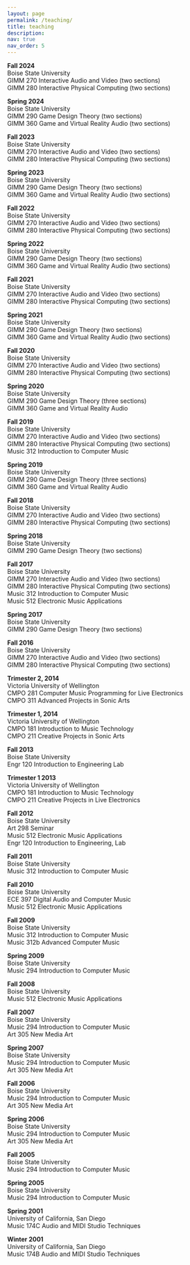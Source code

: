 ```yaml
---
layout: page
permalink: /teaching/
title: teaching
description: 
nav: true
nav_order: 5
---
```


**Fall 2024**  
Boise State University  
GIMM 270 Interactive Audio and Video (two sections)  
GIMM 280 Interactive Physical Computing (two sections) 

**Spring 2024**  
Boise State University  
GIMM 290 Game Design Theory (two sections)  
GIMM 360 Game and Virtual Reality Audio (two sections) 

**Fall 2023**  
Boise State University  
GIMM 270 Interactive Audio and Video (two sections)  
GIMM 280 Interactive Physical Computing (two sections)  

**Spring 2023**  
Boise State University  
GIMM 290 Game Design Theory (two sections)  
GIMM 360 Game and Virtual Reality Audio (two sections) 

**Fall 2022**  
Boise State University  
GIMM 270 Interactive Audio and Video (two sections)  
GIMM 280 Interactive Physical Computing (two sections)  

**Spring 2022**  
Boise State University  
GIMM 290 Game Design Theory (two sections)    
GIMM 360 Game and Virtual Reality Audio (two sections)  

**Fall 2021**  
Boise State University  
GIMM 270 Interactive Audio and Video (two sections)  
GIMM 280 Interactive Physical Computing (two sections)  


**Spring 2021**  
Boise State University  
GIMM 290 Game Design Theory (two sections)  
GIMM 360 Game and Virtual Reality Audio (two sections)  
 
**Fall 2020**  
Boise State University  
GIMM 270 Interactive Audio and Video (two sections)  
GIMM 280 Interactive Physical Computing (two sections)  

**Spring 2020**  
Boise State University  
GIMM 290 Game Design Theory (three sections)  
GIMM 360 Game and Virtual Reality Audio  

**Fall 2019**  
Boise State University  
GIMM 270 Interactive Audio and Video (two sections)  
GIMM 280 Interactive Physical Computing (two sections)  
Music 312 Introduction to Computer Music  

**Spring 2019**  
Boise State University  
GIMM 290 Game Design Theory (three sections)  
GIMM 360 Game and Virtual Reality Audio  

**Fall 2018**  
Boise State University  
GIMM 270 Interactive Audio and Video (two sections)  
GIMM 280 Interactive Physical Computing (two sections) 

**Spring 2018**  
Boise State University  
GIMM 290 Game Design Theory (two sections)  

**Fall 2017**  
Boise State University  
GIMM 270 Interactive Audio and Video (two sections)  
GIMM 280 Interactive Physical Computing (two sections)  
Music 312 Introduction to Computer Music  
Music 512 Electronic Music Applications  

**Spring 2017**  
Boise State University  
GIMM 290 Game Design Theory (two sections)  

**Fall 2016**  
Boise State University  
GIMM 270 Interactive Audio and Video (two sections)  
GIMM 280 Interactive Physical Computing (two sections)  

**Trimester 2, 2014**  
Victoria University of Wellington  
CMPO 281 Computer Music Programming for Live Electronics  
CMPO 311 Advanced Projects in Sonic Arts  

**Trimester 1, 2014**  
Victoria University of Wellington  
CMPO 181 Introduction to Music Technology  
CMPO 211 Creative Projects in Sonic Arts  

**Fall 2013**  
Boise State University  
Engr 120 Introduction to Engineering Lab  

**Trimester 1 2013**  
Victoria University of Wellington  
CMPO 181 Introduction to Music Technology  
CMPO 211 Creative Projects in Live Electronics  

**Fall 2012**  
Boise State University  
Art 298 Seminar  
Music 512 Electronic Music Applications  
Engr 120 Introduction to Engineering, Lab  

**Fall 2011**  
Boise State University  
Music 312 Introduction to Computer Music  

**Fall 2010**  
Boise State University  
ECE 397 Digital Audio and Computer Music  
Music 512 Electronic Music Applications  

**Fall 2009**  
Boise State University  
Music 312 Introduction to Computer Music  
Music 312b Advanced Computer Music  

**Spring 2009**  
Boise State University  
Music 294 Introduction to Computer Music  

**Fall 2008**  
Boise State University  
Music 512 Electronic Music Applications  

**Fall 2007**  
Boise State University  
Music 294 Introduction to Computer Music  
Art 305 New Media Art  

**Spring 2007**  
Boise State University  
Music 294 Introduction to Computer Music  
Art 305 New Media Art  

**Fall 2006**  
Boise State University  
Music 294 Introduction to Computer Music  
Art 305 New Media Art  

**Spring 2006**  
Boise State University  
Music 294 Introduction to Computer Music  
Art 305 New Media Art  

**Fall 2005**  
Boise State University  
Music 294 Introduction to Computer Music  

**Spring 2005**  
Boise State University  
Music 294 Introduction to Computer Music  

**Spring 2001**  
University of California, San Diego  
Music 174C Audio and MIDI Studio Techniques  

**Winter 2001**  
University of California, San Diego  
Music 174B Audio and MIDI Studio Techniques  